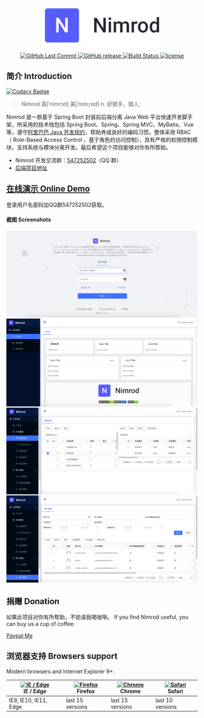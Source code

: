 <p align="center">
  <img width="320" src="https://github.com/godcheese/nimrod-backend/blob/master/nimrod_banner.png?raw=true">
</p>
<p align="center">
  <a href="https://github.com/godcheese/nimrod-backend">
    <img src="https://img.shields.io/github/last-commit/godcheese/nimrod-backend.svg" alt="GitHub Last Commit">
  </a>
  <a href="https://github.com/godcheese/nimrod-backend/releases">
    <img src="https://img.shields.io/github/release/godcheese/nimrod-backend.svg" alt="GitHub release">
  </a>
  <a href="https://travis-ci.org/godcheese/nimrod-backend" rel="nofollow">
    <img src="https://travis-ci.org/godcheese/nimrod-backend.svg?branch=master" alt="Build Status">
  </a>
  <a href="https://github.com/godcheese/nirmod-backend/blob/master/LICENSE">
    <img src="https://img.shields.io/github/license/mashape/apistatus.svg" alt="license">
  </a>
<!--   <a href="https://gitter.im/repo-name/discuss">
    <img src="https://badges.gitter.im/Join%20Chat.svg" alt="gitter">
  </a> -->
<!--   <a href="https://godcheese.github.io/nimrod-backend/donate">
    <img src="https://img.shields.io/badge/%24-donate-ff69b4.svg" alt="donate">
  </a> -->
</p>

## 简介 Introduction

[![Codacy Badge](https://api.codacy.com/project/badge/Grade/317da66b2b0a40dd840a773c6f7e6c3d)](https://app.codacy.com/app/godcheese/nimrod-frontend-vue?utm_source=github.com&utm_medium=referral&utm_content=godcheese/nimrod-frontend-vue&utm_campaign=Badge_Grade_Dashboard)

> Nimrod 英[ˈnimrɔd] 美[ˈnɪmˌrɑd] n.	好猎手，猎人;

Nimrod 是一款基于 Spring Boot 封装前后端分离 Java Web 平台快速开发脚手架，所采用的技术栈包括 Spring Boot、Spring、Spring MVC、MyBatis、Vue 等，遵守[阿里巴巴 Java 开发规约](https://github.com/alibaba/p3c)，帮助养成良好的编码习惯。整体采用 RBAC （ Role-Based Access Control ，基于角色的访问控制），具有严格的权限控制模块，支持系统与模块分离开发。最后希望这个项目能够对你有所帮助。

- Nimrod 开发交流群：[547252502](https://jq.qq.com/?_wv=1027&k=5yxyg73)（QQ 群）
- [后端项目地址](https://github.com/godcheese/nimrod-backend)

## [在线演示 Online Demo](http://demo.godcheese.com:9090)

登录用户名密码加QQ群547252502获取。

#### 截图 Screenshots

![1.png](https://github.com/godcheese/nimrod-backend/blob/master/screenshots/1.png)
![2.png](https://github.com/godcheese/nimrod-backend/blob/master/screenshots/2.png)
![3.png](https://github.com/godcheese/nimrod-backend/blob/master/screenshots/3.png)
![4.png](https://github.com/godcheese/nimrod-backend/blob/master/screenshots/4.png)

## 捐赠 Donation

如果此项目对你有所帮助，不妨请我喝咖啡。
If you find Nimrod useful, you can buy us a cup of coffee.

[Paypal Me](https://www.paypal.me/godcheese)

## 浏览器支持 Browsers support

Modern browsers and Internet Explorer 9+.

| [<img src="https://raw.githubusercontent.com/alrra/browser-logos/master/src/edge/edge_48x48.png" alt="IE / Edge" width="24px" height="24px" />](http://godban.github.io/browsers-support-badges/)</br>IE / Edge | [<img src="https://raw.githubusercontent.com/alrra/browser-logos/master/src/firefox/firefox_48x48.png" alt="Firefox" width="24px" height="24px" />](http://godban.github.io/browsers-support-badges/)</br>Firefox | [<img src="https://raw.githubusercontent.com/alrra/browser-logos/master/src/chrome/chrome_48x48.png" alt="Chrome" width="24px" height="24px" />](http://godban.github.io/browsers-support-badges/)</br>Chrome | [<img src="https://raw.githubusercontent.com/alrra/browser-logos/master/src/safari/safari_48x48.png" alt="Safari" width="24px" height="24px" />](http://godban.github.io/browsers-support-badges/)</br>Safari |
| --------- | --------- | --------- | --------- |
| IE9, IE10, IE11, Edge| last 15 versions| last 15 versions| last 10 versions
